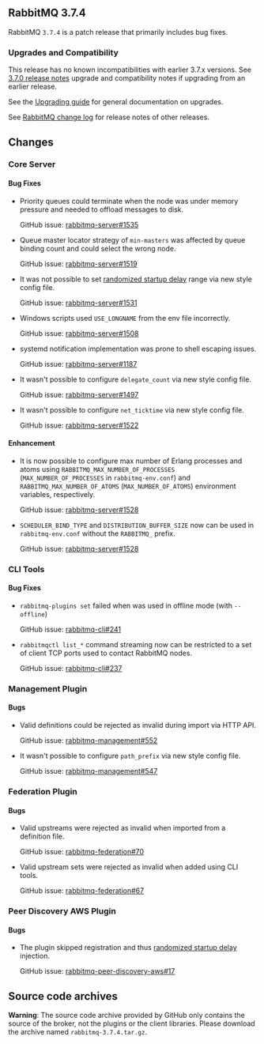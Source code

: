 ## RabbitMQ 3.7.4

RabbitMQ `3.7.4` is a patch release that primarily includes bug fixes.

### Upgrades and Compatibility

This release has no known incompatibilities with earlier 3.7.x versions.
See [3.7.0 release notes](https://github.com/rabbitmq/rabbitmq-server/releases/tag/v3.7.0) upgrade and compatibility notes if upgrading from an earlier release.

See the [Upgrading guide](http://www.rabbitmq.com/upgrade.html) for general documentation on upgrades.

See [RabbitMQ change log](http://www.rabbitmq.com/changelog.html) for release notes of other releases.


## Changes

### Core Server

#### Bug Fixes

 * Priority queues could terminate when the node was under memory pressure and needed to
   offload messages to disk.
   
   GitHub issue: [rabbitmq-server#1535](https://github.com/rabbitmq/rabbitmq-server/issues/1535)

 * Queue master locator strategy of `min-masters` was affected by queue binding count and could
   select the wrong node.
 
   GitHub issue: [rabbitmq-server#1519](https://github.com/rabbitmq/rabbitmq-server/issues/1519)

 * It was not possible to set [randomized startup delay](http://www.rabbitmq.com/cluster-formation.html#initial-formation-race-condition) range via new style config file.
 
   GitHub issue: [rabbitmq-server#1531](https://github.com/rabbitmq/rabbitmq-server/issues/1531)

 * Windows scripts used `USE_LONGNAME` from the env file incorrectly.
 
   GitHub issue: [rabbitmq-server#1508](https://github.com/rabbitmq/rabbitmq-server/issues/1508)

 * systemd notification implementation was prone to shell escaping issues.
 
   GitHub issue: [rabbitmq-server#1187](https://github.com/rabbitmq/rabbitmq-server/issues/1187)

 * It wasn't possible to configure `delegate_count` via new style config file.
 
   GitHub issue: [rabbitmq-server#1497](https://github.com/rabbitmq/rabbitmq-server/issues/1497)

 * It wasn't possible to configure `net_ticktime` via new style config file.
 
   GitHub issue: [rabbitmq-server#1522](https://github.com/rabbitmq/rabbitmq-server/issues/1522)

#### Enhancement

 * It is now possible to configure max number of Erlang processes and atoms using
   `RABBITMQ_MAX_NUMBER_OF_PROCESSES` (`MAX_NUMBER_OF_PROCESSES` in `rabbitmq-env.conf`) and `RABBITMQ_MAX_NUMBER_OF_ATOMS`
   (`MAX_NUMBER_OF_ATOMS`) environment variables, respectively.
   
   GitHub issue: [rabbitmq-server#1528](https://github.com/rabbitmq/rabbitmq-server/pull/1528)

 * `SCHEDULER_BIND_TYPE` and `DISTRIBUTION_BUFFER_SIZE` now can be used in `rabbitmq-env.conf` without
   the `RABBITMQ_` prefix.

   GitHub issue: [rabbitmq-server#1528](https://github.com/rabbitmq/rabbitmq-server/pull/1528)


### CLI Tools

#### Bug Fixes

 * `rabbitmq-plugins set` failed when was used in offline mode (with `--offline`)
 
   GitHub issue: [rabbitmq-cli#241](https://github.com/rabbitmq/rabbitmq-cli/issues/241)

 * `rabbitmqctl list_*` command streaming now can be restricted to a set of client TCP ports
   used to contact RabbitMQ nodes.
 
   GitHub issue: [rabbitmq-cli#237](https://github.com/rabbitmq/rabbitmq-cli/issues/237)


### Management Plugin

#### Bugs

 * Valid definitions could be rejected as invalid during import via HTTP API.
 
   GitHub issue: [rabbitmq-management#552](https://github.com/rabbitmq/rabbitmq-management/issues/552)

 * It wasn't possible to configure `path_prefix` via new style config file.
 
   GitHub issue: [rabbitmq-management#547](https://github.com/rabbitmq/rabbitmq-management/issues/547)


### Federation Plugin

#### Bugs

 * Valid upstreams were rejected as invalid when imported from a definition file.
 
   GitHub issue: [rabbitmq-federation#70](https://github.com/rabbitmq/rabbitmq-federation/issues/70)

 * Valid upstream sets were rejected as invalid when added using CLI tools.
 
   GitHub issue: [rabbitmq-federation#67](https://github.com/rabbitmq/rabbitmq-federation/issues/67)


### Peer Discovery AWS Plugin

#### Bugs

  * The plugin skipped registration and thus [randomized startup delay](http://www.rabbitmq.com/cluster-formation.html#initial-formation-race-condition) injection.
  
    GitHub issue: [rabbitmq-peer-discovery-aws#17](https://github.com/rabbitmq/rabbitmq-peer-discovery-aws/issues/17)


## Source code archives

**Warning**: The source code archive provided by GitHub only contains the source of the broker,
not the plugins or the client libraries. Please download the archive named `rabbitmq-3.7.4.tar.gz`.
